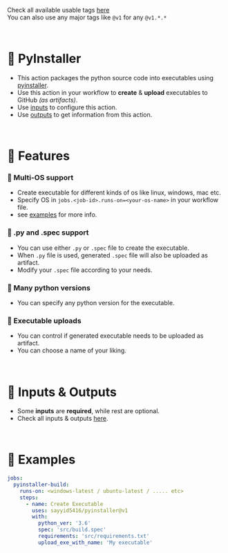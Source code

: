 Check all available usable tags [here](../../tags)
<br>
You can also use any major tags like `@v1` for any `@v1.*.*`


<br>


# 🔰 PyInstaller
  - This action packages the python source code into executables using [pyinstaller](https://pyinstaller.org).
  - Use this action in your workflow to **create** & **upload** executables to GitHub _(as artifacts)_.
  - Use [inputs](#-inputs--outputs) to configure this action.
  - Use [outputs](#-inputs--outputs) to get information from this action.


<br>


# 🔰 Features
### 💠 Multi-OS support
  - Create executable for different kinds of os like linux, windows, mac etc.
  - Specify OS in `jobs.<job-id>.runs-on=<your-os-name>` in your workflow file.
  - see [examples](#-examples) for more info.

### 💠 .py and .spec support
  - You can use either `.py` or `.spec` file to create the executable.
  - When `.py` file is used, generated `.spec` file will also be uploaded as artifact.
  - Modify your `.spec` file according to your needs.
  
### 💠 Many python versions
  - You can specify any python version for the executable.

### 💠 Executable uploads
  - You can control if generated executable needs to be uploaded as artifact.
  - You can choose a name of your liking.


<br>


# 🔰 Inputs & Outputs

  - Some **inputs** are **required**, while rest are optional. 
  - Check all inputs & outputs [here](/action.yml).

<br>


# 🔰 Examples

```yaml
jobs:
  pyinstaller-build:
    runs-on: <windows-latest / ubuntu-latest / ..... etc>
    steps:
      - name: Create Executable
        uses: sayyid5416/pyinstaller@v1
        with:
          python_ver: '3.6'
          spec: 'src/build.spec'
          requirements: 'src/requirements.txt'
          upload_exe_with_name: 'My executable'
```
